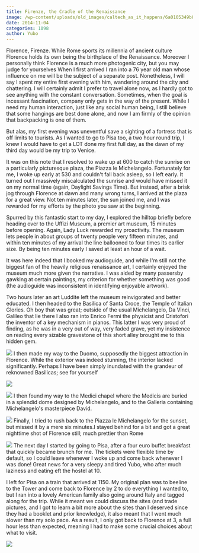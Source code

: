 ```yaml
---
title: Firenze, the Cradle of the Renaissance
image: /wp-content/uploads/old_images/caltech_as_it_happens/6a0105349b8251970b01bb07a29b48970d.jpg
date: 2014-11-04
categories: 1098
author: Yubo
---
```


Florence, Firenze. While Rome sports its millennia of ancient culture Florence holds its own being the birthplace of the Renaissance. Moreover I personally think Florence is a much more photogenic city, but you may judge for yourselves
When I first arrived I ran into a 76 year old man whose influence on me will be the subject of a separate post. Nonetheless, I will say I spent my entire first evening with him, wandering around the city and chattering. I will certainly admit I prefer to travel alone now, as I hardly got to see anything with the constant conversation. Sometimes, when the goal is incessant fascination, company only gets in the way of the present. While I need my human interaction, just like any social human being, I still believe that some hangings are best done alone, and now I am firmly of the opinion that backpacking is one of them.

But alas, my first evening was uneventful save a sighting of a fortress that is off limits to tourists. As I wanted to go to Pisa too, a two hour round trip, I knew I would have to get a LOT done my first full day, as the dawn of my third day would be my trip to Venice.

It was on this note that I resolved to wake up at 600 to catch the sunrise on a particularly picturesque plaza, the Piazza le Michelangelo. Fortunately for me, I woke up early at 530 and couldn't fall back asleep, so I left early. It turned out I massively miscalculated the sunrise and would have missed it on my normal time (again, Daylight Savings Time). But instead, after a brisk jog through Florence at dawn and many wrong turns, I arrived at the plaza for a great view. Not ten minutes later, the sun joined me, and I was rewarded for my efforts by the photo you saw at the beginning.

Spurred by this fantastic start to my day, I explored the hilltop briefly before heading over to the Uffizi Museum, a premier art museum, 15 minutes before opening. Again, Lady Luck rewarded my proactivity. The museum lets people in about groups of twenty people very fifteen minutes, and within ten minutes of my arrival the line ballooned to four times its earlier size. By being ten minutes early I saved at least an hour of a wait.

It was here indeed that I booked my audioguide, and while I'm still not the biggest fan of the heavily religious renaissance art, I certainly enjoyed the museum much more given the narrative. I was aided by many passersby gawking at certain paintings, my criterion for whether something was good (the audioguide was inconsistent in identifying enjoyable artwork).

Two hours later an art Luddite left the museum reinvigorated and better educated. I then headed to the Basilica of Santa Croce, the Temple of Italian Glories. Oh boy that was great; outside of the usual Michelangelo, Da Vinci, Galileo that lie there I also ran into Enrico Fermi the physicist and Cristofori the inventor of a key mechanism in pianos. This latter I was very proud of finding, as he was in a very out of way, very faded grave, yet my insistence on reading every sizable gravestone of this short alley brought me to this hidden gem.


![](/old_images/caltech_as_it_happens/6a0105349b8251970b01b7c6fd63ea970b.jpg)
I then made my way to the Duomo, supposedly the biggest attraction in Florence. While the exterior was indeed stunning, the interior lacked significantly. Perhaps I have been simply inundated with the grandeur of reknowned Basilicas; see for yourself


![](/old_images/caltech_as_it_happens/6a0105349b8251970b01b7c6fd640b970b.jpg)

![](/old_images/caltech_as_it_happens/6a0105349b8251970b01bb07a29ba2970d.jpg)
I then found my way to the Medici chapel where the Medicis are buried in a splendid dome designed by Michelangelo, and to the Galleria containing Michelangelo's masterpiece David.


![](/old_images/caltech_as_it_happens/6a0105349b8251970b01b8d08766fd970c.jpg)
Finally, I tried to rush back to the Piazza le Michelangelo for the sunset, but missed it by a mere six minutes.I stayed behind for a bit and got a great nighttime shot of Florence still; much prettier than Rome


![](/old_images/caltech_as_it_happens/6a0105349b8251970b01b7c6fd645a970b.jpg)
The next day I started by going to Pisa, after a four euro buffet breakfast that quickly became brunch for me. The tickets were flexible time by default, so I could leave whenever I woke up and come back whenever I was done! Great news for a very sleepy and tired Yubo, who after much laziness and eating eft the hostel at 10.

I left for Pisa on a train that arrived at 1150. My original plan was to beeline to the Tower and come back to Florence by 2 to do everything I wanted to, but I ran into a lovely American family also going around Italy and tagged along for the trip. While it meant we could discuss the sites (and trade pictures, and I got to learn a bit more about the sites than I deserved since they had a booklet and prior knowledge), it also meant that I went much slower than my solo pace. As a result, I only got back to Florence at 3, a full hour less than expected, meaning I had to make some crucial choices about what to visit.


![](/old_images/caltech_as_it_happens/6a0105349b8251970b01b7c6fd646d970b.jpg)

